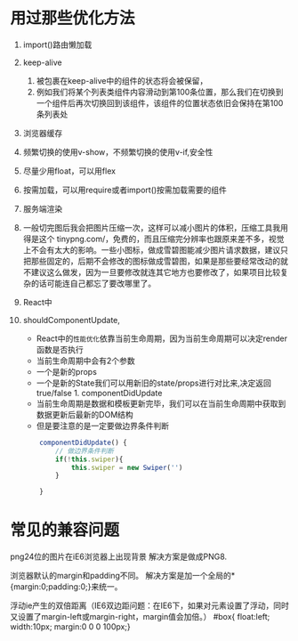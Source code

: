 # 用过那些优化方法

1. import()路由懒加载
2. keep-alive
   1. 被包裹在keep-alive中的组件的状态将会被保留，
   2. 例如我们将某个列表类组件内容滑动到第100条位置，那么我们在切换到一个组件后再次切换回到该组件，该组件的位置状态依旧会保持在第100条列表处
3. 浏览器缓存
4. 频繁切换的使用v-show，不频繁切换的使用v-if,安全性
5. 尽量少用float，可以用flex
6. 按需加载，可以用require或者import()按需加载需要的组件
7. 服务端渲染
8. 一般切完图后我会把图片压缩一次，这样可以减小图片的体积，压缩工具我用得是这个 tinypng.com/，免费的，而且压缩完分辨率也跟原来差不多，视觉上不会有太大的影响。一些小图标，做成雪碧图能减少图片请求数据，建议只把那些固定的，后期不会修改的图标做成雪碧图，如果是那些要经常改动的就不建议这么做发，因为一旦要修改就连其它地方也要修改了，如果项目比较复杂的话可能连自己都忘了要改哪里了。


9.  React中 
   1. shouldComponentUpdate,
      - React中的`性能优化`依靠当前生命周期，因为当前生命周期可以决定render函数是否执行
      - 当前生命周期中会有2个参数
      - 一个是新的props
      - 一个是新的State我们可以用新旧的state/props进行对比来,决定返回true/false
    1. componentDidUpdate
       - 当前生命周期是数据和模板更新完毕，我们可以在当前生命周期中获取到数据更新后最新的DOM结构
      - 但是要注意的是一定要做边界条件判断
      ```js
          componentDidUpdate() {
              // 做边界条件判断
              if(!this.swiper){
                  this.swiper = new Swiper('')
              }

          }
      ```
# 常见的兼容问题

png24位的图片在iE6浏览器上出现背景
解决方案是做成PNG8.

浏览器默认的margin和padding不同。
解决方案是加一个全局的*{margin:0;padding:0;}来统一。

浮动ie产生的双倍距离（IE6双边距问题：在IE6下，如果对元素设置了浮动，同时又设置了margin-left或margin-right，margin值会加倍。） 
#box{ float:left; width:10px; margin:0 0 0 100px;}

